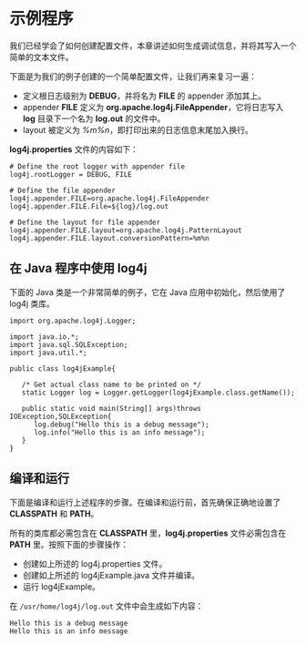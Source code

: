 # 示例程序

我们已经学会了如何创建配置文件，本章讲述如何生成调试信息，并将其写入一个简单的文本文件。

下面是为我们的例子创建的一个简单配置文件，让我们再来复习一遍：

- 定义根日志级别为 **DEBUG**，并将名为 **FILE** 的 appender 添加其上。
- appender **FILE** 定义为 **org.apache.log4j.FileAppender**，它将日志写入 **log** 目录下一个名为 **log.out** 的文件中。
- layout 被定义为 *%m%n*，即打印出来的日志信息末尾加入换行。

**log4j.properties** 文件的内容如下：

```
# Define the root logger with appender file
log4j.rootLogger = DEBUG, FILE

# Define the file appender
log4j.appender.FILE=org.apache.log4j.FileAppender
log4j.appender.FILE.File=${log}/log.out

# Define the layout for file appender
log4j.appender.FILE.layout=org.apache.log4j.PatternLayout
log4j.appender.FILE.layout.conversionPattern=%m%n
```

## 在 Java 程序中使用 log4j

下面的 Java 类是一个非常简单的例子，它在 Java 应用中初始化，然后使用了 log4j 类库。

```
import org.apache.log4j.Logger;

import java.io.*;
import java.sql.SQLException;
import java.util.*;

public class log4jExample{

   /* Get actual class name to be printed on */
   static Logger log = Logger.getLogger(log4jExample.class.getName());
   
   public static void main(String[] args)throws IOException,SQLException{
      log.debug("Hello this is a debug message");
      log.info("Hello this is an info message");
   }
}
```

## 编译和运行

下面是编译和运行上述程序的步骤。在编译和运行前，首先确保正确地设置了 **CLASSPATH** 和 **PATH**。

所有的类库都必需包含在 **CLASSPATH** 里，**log4j.properties** 文件必需包含在 **PATH** 里。按照下面的步骤操作：

- 创建如上所述的 log4j.properties 文件。
- 创建如上所述的 log4jExample.java 文件并编译。
- 运行 log4jExample。

在 `/usr/home/log4j/log.out` 文件中会生成如下内容：

```
Hello this is a debug message
Hello this is an info message
```